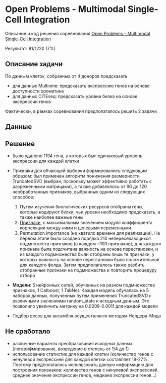 # Open Problems - Multimodal Single-Cell Integration
Описание и код решения соревнования [Open Problems - Multimodal Single-Cell Integration](https://www.kaggle.com/competitions/open-problems-multimodal)

Результат: 81/1220 (7%)

## Описание задачи
По данным клеток, собранных от 4 доноров предсказать
*   для данных Multiome: предсказать экспрессию генов на основе доступности хроматина
*   для данных CITEseq: предсказать уровни белка  на основе экспрессии генов

Фактически, в рамках соревнования предполагалось решить 2 задачи

## Данные 

## Решение
* Было удалено 1194 гена, у которых был одинаковый уровень экспрессии для каждой клетки
* Признаки для обчающей выборки формировались следующим образом: был применен алгоритм понижения размерности TruncatedSVD (выбран, поскольку может эффективно работать с разреженными матрицами), а также добавлялось от 60 до 120 необработанных признаков, выбранных одним из следующих способов:

   1. Путем изучения биологических ресурсов отобраны гены, которые кодируют белки, чьи уровни необходимо предсказать, а также наиболее важные гены
   2. [Признаки](https://github.com/sfnga/Open-Problems-Multimodal-Single-Cell-Integration/blob/main/select-most-correlated.ipynb), с максимальным значением модуля коэффициента корреляции между ними и целевыми переменными
   3. Permutation importance (не хватило времени для реализации). На первом этапе было создано порядка 210 непересекающихся подмножеств признаков (в каждом ~100 признаков), для каждого признака была подсчитана важность на основе перестановки, и из каждого подмножества были отобраны лишь те признаки, у которых важность на основе перестановки была положительной для каждого фолда. Затем предполагалось также разбить отобранные признаки на подмножества и повторить процедуру отбора
* **Модели**: 5 нейронных сетей, обученных на разном подмножестве признаков, 1 Catboost, 1 TabNet.
Каждая модель обучалась на 5 наборах данных, полученных путем применения TruncatedSVD с различными значениями random_state к исходным данным. Это позволило увеличить метрику на 0.0009-0.0011 для каждой модели
*  Подбор весов для ансамбля осуществлялся методом Нелдера-Мида

## Не сработало
*  различные варианты преобразования исходных данных (логарифмирование, возведение в степень от 1/4 до 1)
*  использование статистик для каждой клетки (количество генов с ненулевой экспрессией для каждой клетки составляет 18-27%. Поэтому предполагалось использовать данную информацию для построения признаков: количество генов с ненулевой экспрессией, среднее значение экспрессии генов, медиана экспрессии генов...)
